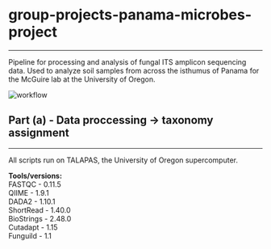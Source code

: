 # group-projects-panama-microbes-project
---
Pipeline for processing and analysis of fungal ITS amplicon sequencing data. Used to analyze soil samples from across the isthumus of Panama for the McGuire lab at the University of Oregon.  

![workflow](/Users/Sus/Desktop/workflow.png)

## Part (a) - Data proccessing &#8594; taxonomy assignment
---
All scripts run on TALAPAS, the University of Oregon supercomputer.

**Tools/versions:**  
FASTQC - 0.11.5  
QIIME - 1.9.1  
DADA2 - 1.10.1  
ShortRead - 1.40.0  
BioStrings - 2.48.0  
Cutadapt - 1.15  
Funguild - 1.1  

 


